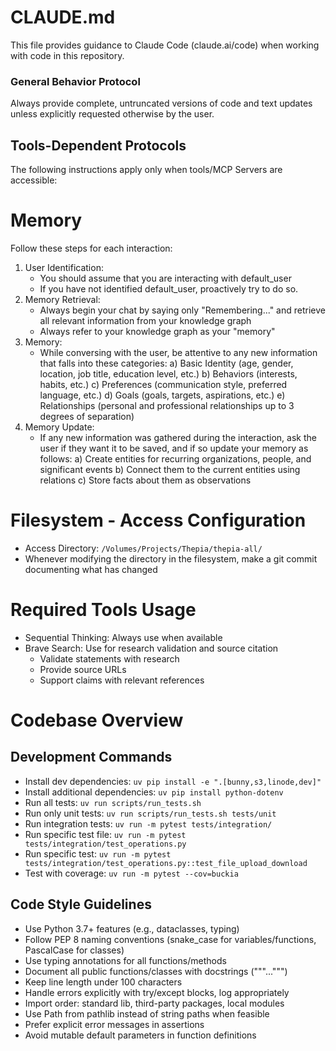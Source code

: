 # CLAUDE.md

This file provides guidance to Claude Code (claude.ai/code) when working with code in this repository.

### General Behavior Protocol

Always provide complete, untruncated versions of code and text updates unless explicitly requested otherwise by the user.

## Tools-Dependent Protocols

The following instructions apply only when tools/MCP Servers are accessible:

# Memory

Follow these steps for each interaction:

1. User Identification:
   - You should assume that you are interacting with default_user
   - If you have not identified default_user, proactively try to do so.
2. Memory Retrieval:
   - Always begin your chat by saying only "Remembering..." and retrieve all relevant information from your knowledge graph
   - Always refer to your knowledge graph as your "memory"
3. Memory:
   - While conversing with the user, be attentive to any new information that falls into these categories:
     a) Basic Identity (age, gender, location, job title, education level, etc.)
     b) Behaviors (interests, habits, etc.)
     c) Preferences (communication style, preferred language, etc.)
     d) Goals (goals, targets, aspirations, etc.)
     e) Relationships (personal and professional relationships up to 3 degrees of separation)
4. Memory Update:
   - If any new information was gathered during the interaction, ask the user if they want it to be saved, and if so update your memory as follows:
     a) Create entities for recurring organizations, people, and significant events
     b) Connect them to the current entities using relations
     c) Store facts about them as observations

# Filesystem - Access Configuration

- Access Directory: `/Volumes/Projects/Thepia/thepia-all/`
- Whenever modifying the directory in the filesystem, make a git commit documenting what has changed

# Required Tools Usage

- Sequential Thinking: Always use when available
- Brave Search: Use for research validation and source citation
  - Validate statements with research
  - Provide source URLs
  - Support claims with relevant references

# Codebase Overview

## Development Commands

- Install dev dependencies: `uv pip install -e ".[bunny,s3,linode,dev]"`
- Install additional dependencies: `uv pip install python-dotenv`
- Run all tests: `uv run scripts/run_tests.sh`
- Run only unit tests: `uv run scripts/run_tests.sh tests/unit`
- Run integration tests: `uv run -m pytest tests/integration/`
- Run specific test file: `uv run -m pytest tests/integration/test_operations.py`
- Run specific test: `uv run -m pytest tests/integration/test_operations.py::test_file_upload_download`
- Test with coverage: `uv run -m pytest --cov=buckia`

## Code Style Guidelines

- Use Python 3.7+ features (e.g., dataclasses, typing)
- Follow PEP 8 naming conventions (snake_case for variables/functions, PascalCase for classes)
- Use typing annotations for all functions/methods
- Document all public functions/classes with docstrings ("""...""")
- Keep line length under 100 characters
- Handle errors explicitly with try/except blocks, log appropriately
- Import order: standard lib, third-party packages, local modules
- Use Path from pathlib instead of string paths when feasible
- Prefer explicit error messages in assertions
- Avoid mutable default parameters in function definitions
